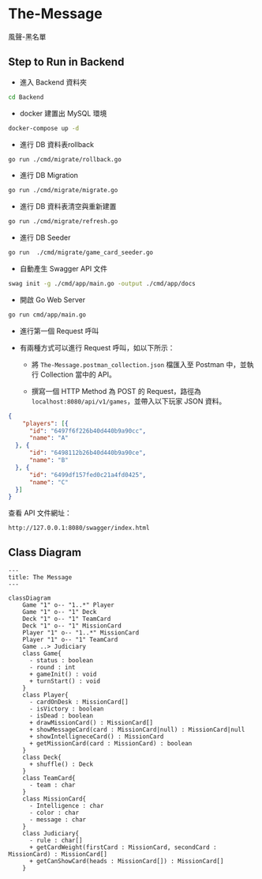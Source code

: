 # The-Message
風聲-黑名單

## Step to Run in Backend

- 進入 Backend 資料夾
```bash
cd Backend
```

- docker 建置出 MySQL 環境
```bash
docker-compose up -d
```

- 進行 DB 資料表rollback
```bash
go run ./cmd/migrate/rollback.go
```

- 進行 DB Migration
```bash
go run ./cmd/migrate/migrate.go
```

- 進行 DB 資料表清空與重新建置
```bash
go run ./cmd/migrate/refresh.go
```

- 進行 DB Seeder
```bash
go run  ./cmd/migrate/game_card_seeder.go
```

- 自動產生 Swagger API 文件
```bash
swag init -g ./cmd/app/main.go -output ./cmd/app/docs
```

- 開啟 Go Web Server
```bash
go run cmd/app/main.go
```

- 進行第一個 Request 呼叫

 - 有兩種方式可以進行 Request 呼叫，如以下所示：

   - 將 `The-Message.postman_collection.json` 檔匯入至 Postman 中，並執行 Collection 當中的 API。

   - 撰寫一個 HTTP Method 為 POST 的 Request，路徑為 `localhost:8080/api/v1/games`，並帶入以下玩家 JSON 資料。
  ```json
  {
      "players": [{
        "id": "6497f6f226b40d440b9a90cc",
        "name": "A"
    }, {
        "id": "6498112b26b40d440b9a90ce",
        "name": "B"
    }, {
        "id": "6499df157fed0c21a4fd0425",
        "name": "C"
    }]
  }
  ```

查看 API 文件網址：
```
http://127.0.0.1:8080/swagger/index.html
```

## Class Diagram

```mermaid
---
title: The Message
---

classDiagram
    Game "1" o-- "1..*" Player
    Game "1" o-- "1" Deck
    Deck "1" o-- "1" TeamCard
    Deck "1" o-- "1" MissionCard
    Player "1" o-- "1..*" MissionCard
    Player "1" o-- "1" TeamCard
    Game ..> Judiciary
    class Game{
      - status : boolean
      - round : int
      + gameInit() : void
      + turnStart() : void
    }
    class Player{
      - cardOnDesk : MissionCard[]
      - isVictory : boolean
      - isDead : boolean
      + drawMissionCard() : MissionCard[]
      + showMessageCard(card : MissionCard|null) : MissionCard|null
      + showIntelligneceCard() : MissionCard
      + getMissionCard(card : MissionCard) : boolean
    }
    class Deck{
      + shuffle() : Deck
    }
    class TeamCard{
      - team : char
    }
    class MissionCard{
      - Intelligence : char
      - color : char
      - message : char
    }
    class Judiciary{
      - rule : char[]
      + getCardWeight(firstCard : MissionCard, secondCard : MissionCard) : MissionCard[]
      + getCanShowCard(heads : MissionCard[]) : MissionCard[]
    }
```
